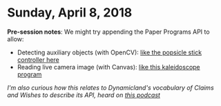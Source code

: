 # Sunday, April 8, 2018

**Pre-session notes**: We might try appending the Paper Programs API to allow:

* Detecting auxiliary objects (with OpenCV): [like the popsicle stick controller here](https://youtu.be/zBzxyUkKo_s?t=42s)
* Reading live camera image (with Canvas): [like this kaleidoscope program](https://youtu.be/cl6FvPFF9CI?t=15s)

_I'm also curious how this relates to Dynamicland's vocabulary of Claims and Wishes to describe its API, heard on [this podcast](https://www.stitcher.com/podcast/ahmed-best/the-afrofuturist-podcast/e/53538464)_
